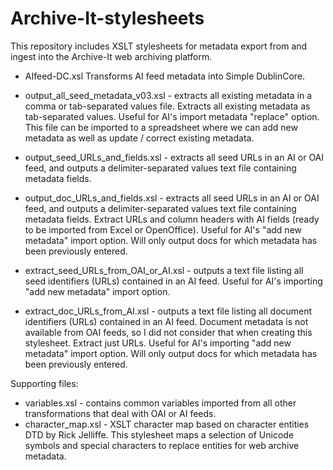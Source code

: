 Archive-It-stylesheets
======================

This repository includes XSLT stylesheets for metadata export from and ingest into the Archive-It web archiving platform.

* AIfeed-DC.xsl
Transforms AI feed metadata into Simple DublinCore.

* output_all_seed_metadata_v03.xsl - extracts all existing metadata in a comma or tab-separated values file.
Extracts all existing metadata as tab-separated values. Useful for AI's import metadata "replace" option. This file can be imported to a spreadsheet where we can add new metadata as well as update / correct existing metadata.

* output_seed_URLs_and_fields.xsl - extracts all seed URLs in an AI or OAI feed, and outputs a delimiter-separated values text file containing metadata fields.
* output_doc_URLs_and_fields.xsl - extracts all seed URLs in an AI or OAI feed, and outputs a delimiter-separated values text file containing metadata fields.
Extract URLs and column headers with AI fields (ready to be imported from Excel or OpenOffice). Useful for AI's "add new metadata" import option. Will only output docs for which metadata has been previously entered.

* extract_seed_URLs_from_OAI_or_AI.xsl - outputs a text file listing all seed identifiers (URLs) contained in an AI feed. Useful for AI's importing "add new metadata" import option.
* extract_doc_URLs_from_AI.xsl - outputs a text file listing all document identifiers (URLs) contained in an AI feed. Document metadata is not available from OAI feeds, so I did not consider that when creating this stylesheet.
Extract just URLs. Useful for AI's importing "add new metadata" import option. Will only output docs for which metadata has been previously entered.

Supporting files:
* variables.xsl - contains common variables imported from all other transformations that deal with OAI or AI feeds.
* character_map.xsl - XSLT character map based on character entities DTD by Rick Jelliffe. This stylesheet maps a selection of Unicode symbols and special characters to replace entities for web archive metadata.
